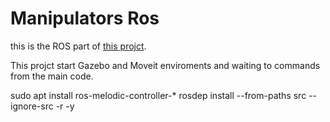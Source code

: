 # Manipulators Ros

this is the ROS part of [this projct](https://github.com/tamirmha/Master).

This projct start Gazebo and Moveit enviroments and waiting to commands from the main code.

sudo apt install ros-melodic-controller-*
rosdep install --from-paths src --ignore-src -r -y
